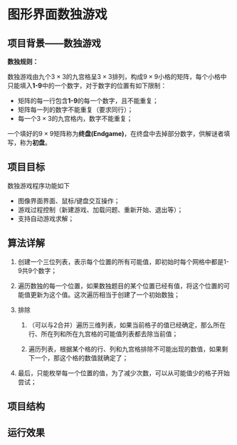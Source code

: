# 图形界面数独游戏

## 项目背景——数独游戏

**数独规则：**

数独游戏由九个$3\times3$的九宫格呈$3\times3$排列，构成$9\times9$小格的矩阵，每个小格中只能填入**1-9**中的一个数字，对于数字的位置有如下限制：

- 矩阵的每一行包含**1-9**的每一个数字，且不能重复；
- 矩阵每一列的数字不能重复（要求同行）；
- 每一个$3\times3$的九宫格内，数字不能重复；

一个填好的$9\times9$矩阵称为**终盘(Endgame)**，在终盘中去掉部分数字，供解谜者填写，称为**初盘**。

## 项目目标

数独游戏程序功能如下

- 图像界面界面、鼠标/键盘交互操作；
- 游戏过程控制（新建游戏、加载问题、重新开始、退出等）；
- 支持自动游戏求解；

## 算法详解

1. 创建一个三位列表，表示每个位置的所有可能值，即初始时每个网格中都是1-9共9个数字；

2. 遍历数独的每一个位置，如果数独题目的某个位置已经有值，将这个位置的可能值更新为这个值。这次遍历相当于创建了一个初始数独；

3. 排除
   
   1. （可以与2合并）遍历三维列表，如果当前格子的值已经确定，那么所在行、所在列和所在九宫格的可能值列表都去除当前值；
   
   2. 遍历列表，根据某个格的行、列和九宫格排除不可能出现的数值，如果剩下一个，那这个格的数值就确定了；

4. 最后，只能枚举每一个位置的值，为了减少次数，可以从可能值少的格子开始尝试；

## 项目结构

## 运行效果
